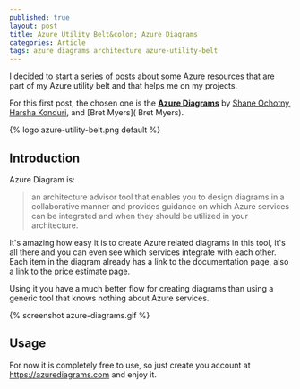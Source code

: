 ```yaml
---
published: true
layout: post
title: Azure Utility Belt&colon; Azure Diagrams
categories: Article
tags: azure diagrams architecture azure-utility-belt
---
```

I decided to start a [series of posts](/tags/azure-utility-belt/) about some Azure resources that are part of my Azure utility belt and that helps me on my projects.

For this first post, the chosen one is the **[Azure Diagrams](https://azurediagrams.com/)** by [Shane Ochotny](https://www.linkedin.com/in/shaneochotny/), [Harsha Konduri](https://www.linkedin.com/in/harshasks/), and [Bret Myers]( Bret Myers).

{% logo azure-utility-belt.png default %}
 
## Introduction
Azure Diagram is:
> an architecture advisor tool that enables you to design diagrams in a collaborative manner and provides guidance on which Azure services can be integrated and when they should be utilized in your architecture.


It's amazing how easy it is to create Azure related diagrams in this tool, it's all there and you can even see which services integrate with each other. Each item in the diagram already has a link to the documentation page, also a link to the price estimate page.

Using it you have a much better flow for creating diagrams than using a generic tool that knows nothing about Azure services.

{% screenshot azure-diagrams.gif %}

## Usage
For now it is completely free to use, so just create you account at https://azurediagrams.com and enjoy it.
